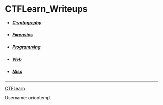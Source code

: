 # CTFLearn_Writeups

- ##### [Cryptography](Cryptography)
- ##### [Forensics](Forensics)
- ##### [Programming](Programming)
- ##### [Web](Web)
- ##### [Misc](Misc)

---

[CTFLearn](https://ctflearn.com/challenge)

Username: oniontempt
